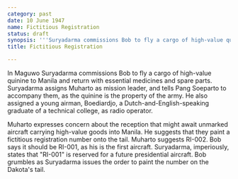 ```yaml
---
category: past
date: 10 June 1947
name: Fictitious Registration
status: draft
synopsis: '''Suryadarma commissions Bob to fly a cargo of high-value quinine to Manila and assigns the registration RI-002 to the unmarked Dakota.'''
title: Fictitious Registration

---
```



In Maguwo  Suryadarma commissions Bob to
fly a cargo of high-value quinine to Manila and return with essential
medicines and spare parts. Suryadarma assigns Muharto as mission leader, and tells Pang Soeparto to accompany them, as the quinine is the property of the army. He also assigned a young airman, Boediardjo, a Dutch-and-English-speaking graduate of a technical college, as radio operator.  

Muharto expresses concern about the reception
that might await unmarked aircraft carrying high-value goods into
Manila. He suggests that they paint a fictitious registration number
onto the tail. Muharto suggests RI-002. Bob says it should be RI-001, as
his is the first aircraft. Suryadarma, imperiously, states that "RI-001"
is reserved for a future presidential aircraft. Bob grumbles as
Suryadarma issues the order to paint the number on the Dakota's tail. 
